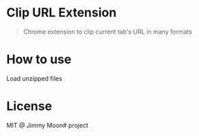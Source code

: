 # Clip URL Extension

> Chrome extension to clip current tab's URL in many formats

# How to use

Load unzipped files

# License

MIT @ Jimmy Moon# project
